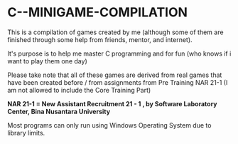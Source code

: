 # C--MINIGAME-COMPILATION

This is a compilation of games created by me (although some of them are finished through some help from friends, mentor, and internet).

It's purpose is to help me master C programming and for fun (who knows if i want to play them one day)

Please take note that all of these games are derived from real games that have been created before / from assignments from Pre Training NAR 21-1 (I am not allowed to include the Core Training Part)

**NAR 21-1 = New Assistant Recruitment 21 - 1 , by Software Laboratory Center, Bina Nusantara University**

Most programs can only run using Windows Operating System due to library limits.
